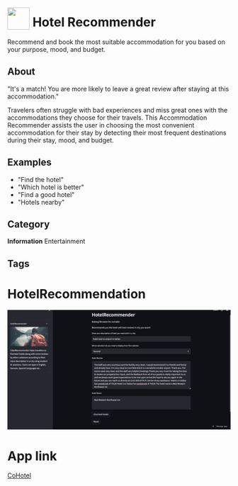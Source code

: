 # <img src="https://raw.githack.com/FortAwesome/Font-Awesome/master/svgs/solid/hotel.svg" card_color="#22A7F0" width="50" height="50" style="vertical-align:bottom"/> Hotel Recommender
Recommend and book the most suitable accommodation for you based on your purpose, mood, and budget.

## About

"It's a match! You are more likely to leave a great review after staying at this accommodation."

Travelers often struggle with bad experiences and miss great ones with the accommodations they choose for their travels. This Accommodation Recommender assists the user in choosing the most convenient accommodation for their stay by detecting their most frequent destinations during their stay, mood, and budget.

## Examples
* "Find the hotel"
* "Which hotel is better"
* "Find a good hotel"
* "Hotels nearby"



## Category
**Information**
Entertainment

## Tags

# HotelRecommendation

![Alt text](image.png "Optional Title")

# App link 
[CoHotel](https://gowtham07-hotelrecommendation-app-bv57zs.streamlit.app/)